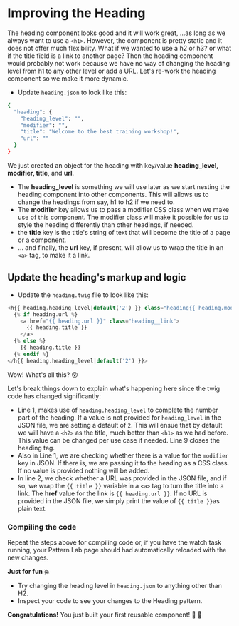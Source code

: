 # Improving the Heading

The heading component looks good and it will work great, ...as long as we always want to use a `<h1>`. However, the component is pretty static and it does not offer much flexibility. What if we wanted to use a h2 or h3? or what if the title field is a link to another page? Then the heading component would probably not work because we have no way of changing the heading level from h1 to any other level or add a URL. Let's re-work the heading component so we make it more dynamic.

* Update `heading.json` to look like this:

```bash
{
  "heading": {
    "heading_level": "",
    "modifier": "",
    "title": "Welcome to the best training workshop!",
    "url": ""
  }
}
```

We just created an object for the heading with key/value **heading\_level, modifier, title**, and **url**.

* The **heading\_level** is something we will use later as we start nesting the heading component into other components. This will allows us to change the headings from say, h1 to h2 if we need to.
* The **modifier** key allows us to pass a modifier CSS class when we make use of this component. The modifier class will make it possible for us to style the heading differently than other headings, if needed.
* the **title** key is the title's string of text that will become the title of a page or a component.
* ... and finally, the **url** key, if present, will allow us to wrap the title in an `<a>` tag, to make it a link.

## Update the heading's markup and logic

* Update the `heading.twig` file to look like this:

```php
<h{{ heading.heading_level|default('2') }} class="heading{{ heading.modifier ? ' ' ~ heading.modifier }}">
  {% if heading.url %}
    <a href="{{ heading.url }}" class="heading__link">
      {{ heading.title }}
    </a>
  {% else %}
    {{ heading.title }}
  {% endif %}
</h{{ heading.heading_level|default('2') }}>
```

Wow! What's all this? 😮

Let's break things down to explain what's happening here since the twig code has changed significantly:

* Line 1, makes use of `heading.heading_level` to complete the number part of the heading.  If a value is not provided for `heading_level` in the JSON file, we are setting a default of `2`.  This will ensue that by default we will have a `<h2>` as the title, much better than `<h1>` as we had before.  This value can be changed per use case if needed.  Line 9 closes the heading tag.
* Also in Line 1, we are checking whether there is a value for the `modifier` key in JSON.  If there is, we are passing it to the heading as a CSS class.  If no value is provided nothing will be added.
* In line 2, we check whether a URL was provided in the JSON file, and if so, we wrap the `{{ title }}` variable in a `<a>` tag to turn the title into a link.  The **href** value for the link is `{{ heading.url }}`.  If no URL is provided in the JSON file, we simply print the value of `{{ title }}`as plain text.

### Compiling the code

Repeat the steps above for compiling code or, if you have the watch task running, your Pattern Lab page should had automatically reloaded with the new changes.

**Just for fun 💥**

* Try changing the heading level in `heading.json` to anything other than H2.
* Inspect your code to see your changes to the Heading pattern.

**Congratulations!** You just built your first reusable component! 🙌 🎉


